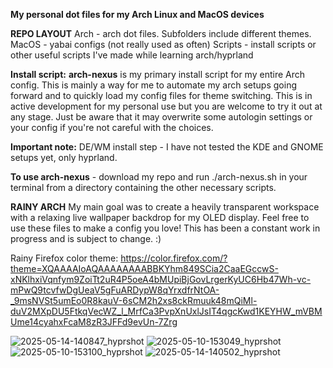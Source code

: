 **My personal dot files for my Arch Linux and MacOS devices**

**REPO LAYOUT**
Arch - arch dot files. Subfolders include different themes.
MacOS - yabai configs (not really used as often)
Scripts - install scripts or other useful scripts I've made while learning arch/hyprland

**Install script:** **arch-nexus** is my primary install script for my entire Arch config. This is mainly a way for me to automate my arch setups going forward and to quickly load my config files for theme switching. This is in active development for my personal use but you are welcome to try it out at any stage. Just be aware that it may overwrite some autologin settings or your config if you're not careful with the choices.

**Important note:** DE/WM install step - I have not tested the KDE and GNOME setups yet, only hyprland.

**To use arch-nexus** - download my repo and run ./arch-nexus.sh in your terminal from a directory containing the other necessary scripts.

**RAINY ARCH**
My main goal was to create a heavily transparent workspace with a relaxing live wallpaper backdrop for my OLED display. 
Feel free to use these files to make a config you love!
This has been a constant work in progress and is subject to change. :)

Rainy Firefox color theme: https://color.firefox.com/?theme=XQAAAAIoAQAAAAAAAABBKYhm849SCia2CaaEGccwS-xNKlhxiVqnfym9ZoiTt2uR4P5oeA4bMUpiBjGovLrgerKyUC6Hb47Wh-vc-mPwQ9tcvfwDgUeaV5gFuARDypW8qYrxdfrNtOA-_9msNVSt5umEo0R8kauV-6sCM2h2xs8ckRmuuk48mQiMl-duV2MXpDU5FtkqVecWZ_l_MrfCa3PvpXnUxlJsIT4qgcKwd1KEYHW_mVBMUme14cyahxFcaM8zR3JFFd9evUn-7Zrg

![2025-05-14-140847_hyprshot](https://github.com/user-attachments/assets/f0bc56c1-cdda-4599-8715-696ea65428e5)
![2025-05-10-153049_hyprshot](https://github.com/user-attachments/assets/a9070301-b688-458d-bf6f-c61e1f9b77b9)
![2025-05-10-153100_hyprshot](https://github.com/user-attachments/assets/4199153b-90af-482e-83be-7c589b9cf9f5)
![2025-05-14-140502_hyprshot](https://github.com/user-attachments/assets/ce87ee1a-837b-4abc-82a9-b610557a8f58)
